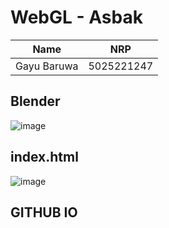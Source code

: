 # WebGL - Asbak
| Name           | NRP        |
| ---            | ---        |
| Gayu Baruwa | 5025221247 |

## Blender

![image](https://github.com/user-attachments/assets/69e50dbc-1938-49db-8aa7-24229ad05d66)

## index.html

![image](https://github.com/user-attachments/assets/a4dda639-1c80-44e5-bf6e-5bf1c1f8bb8e)

## GITHUB IO
